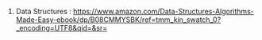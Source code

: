1. Data Structures : https://www.amazon.com/Data-Structures-Algorithms-Made-Easy-ebook/dp/B08CMMYSBK/ref=tmm_kin_swatch_0?_encoding=UTF8&qid=&sr=
